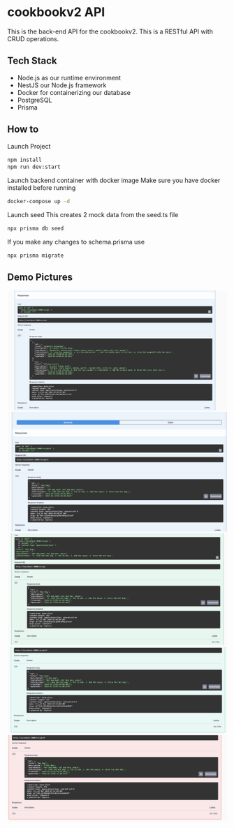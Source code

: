 # cookbookv2 API
This is the back-end API for the cookbookv2. This is a RESTful API with CRUD operations.

## Tech Stack
- Node.js as our runtime environment
- NestJS our Node.js framework
- Docker for containerizing our database
- PostgreSQL
- Prisma

## How to
Launch Project
```bash
npm install
npm run dev:start
```
Launch backend container with docker image
Make sure you have docker installed before running
```bash
docker-compose up -d
```
Launch seed
This creates 2 mock data from the seed.ts file
```bash
npx prisma db seed
```
If you make any changes to schema.prisma use
```bash
npx prisma migrate
```

## Demo Pictures
![Get](https://github.com/willtham1/cookbookv2API/blob/main/assets/Get.png)
![Get by ID](https://github.com/willtham1/cookbookv2API/blob/main/assets/Get%20with%20ID.png)
![Post](https://github.com/willtham1/cookbookv2API/blob/main/assets/Post.png)
![Patch/Put](https://github.com/willtham1/cookbookv2API/blob/main/assets/Patch.png)
![Delete](https://github.com/willtham1/cookbookv2API/blob/main/assets/Delete.png)
